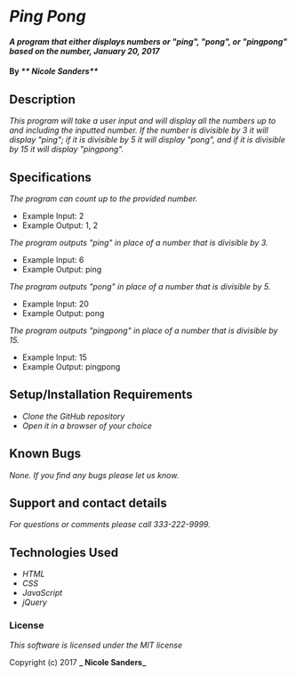 # _Ping Pong_

#### _A program that either displays numbers or "ping", "pong", or "pingpong" based on the number, January 20, 2017_

#### By _** Nicole Sanders**_

## Description

_This program will take a user input and will display all the numbers up to and including the inputted number. If the number is divisible by 3 it will display "ping"; if it is divisible by 5 it will display "pong", and if it is divisible by 15 it will display "pingpong"._

## Specifications

_The program can count up to the provided number._

* Example Input: 2
* Example Output: 1, 2

_The program outputs "ping" in place of a number that is divisible by 3._

* Example Input: 6
* Example Output: ping

_The program outputs "pong" in place of a number that is divisible by 5._

* Example Input: 20
* Example Output: pong

_The program outputs "pingpong" in place of a number that is divisible by 15._

* Example Input: 15
* Example Output: pingpong

## Setup/Installation Requirements

* _Clone the GitHub repository_
* _Open it in a browser of your choice_

## Known Bugs

_None. If you find any bugs please let us know._

## Support and contact details

_For questions or comments please call 333-222-9999._

## Technologies Used

* _HTML_
* _CSS_
* _JavaScript_
* _jQuery_

### License

*This software is licensed under the MIT license*

Copyright (c) 2017 **_ Nicole Sanders_**

